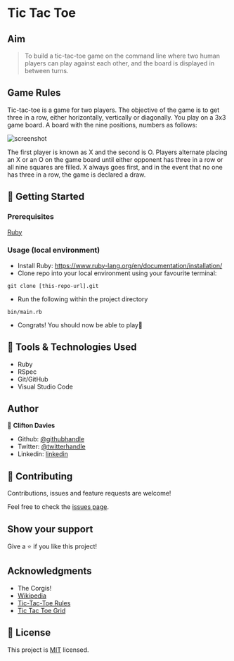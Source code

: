 # Tic Tac Toe

## Aim

> To build a tic-tac-toe game on the command line where two human players can play against each other, and the board is displayed in between turns.

## Game Rules

Tic-tac-toe is a game for two players. The objective of the game is to get three in a row, either horizontally, vertically or diagonally. You play on a 3x3 game board. A board with the nine positions, numbers as follows:

![screenshot](https://i.stack.imgur.com/p8t8I.png)

The first player is known as X and the second is O. Players alternate placing an X or an O on the game board until either opponent has three in a row or all nine squares are filled. X always goes first, and in the event that no one has three in a row, the game is declared a draw.

## :rocket: Getting Started

### Prerequisites

[Ruby](https://www.ruby-lang.org/en/documentation/installation/)

### Usage (local environment)

- Install Ruby: https://www.ruby-lang.org/en/documentation/installation/
- Clone repo into your local environment using your favourite terminal:
```
git clone [this-repo-url].git
```
- Run the following within the project directory
```
bin/main.rb
```
- Congrats! You should now be able to play:tada:

## :toolbox: Tools & Technologies Used

- Ruby
- RSpec
- Git/GitHub
- Visual Studio Code

## Author

👤 **Clifton Davies**

- Github: [@githubhandle](https://github.com/cliftondavies)
- Twitter: [@twitterhandle](https://twitter.com/cliftonaedavies)
- Linkedin: [linkedin](https://www.linkedin.com/in/clifton-davies-mbcs/)

## 🤝 Contributing

Contributions, issues and feature requests are welcome!

Feel free to check the [issues page](https://github.com/cliftondavies/Tic-Tac-Toe/issues).

## Show your support

Give a ⭐️ if you like this project!

## Acknowledgments

- The Corgis!
- [Wikipedia](https://en.wikipedia.org/wiki/Tic-tac-toe)
- [Tic-Tac-Toe Rules](http://web.cecs.pdx.edu/~bart/cs541-fall2001/homework/tictactoe-rules.html)
- [Tic Tac Toe Grid](https://i.stack.imgur.com/p8t8I.png)

## 📝 License

This project is [MIT](https://opensource.org/licenses/MIT) licensed.